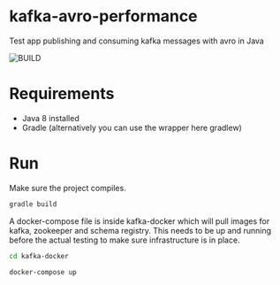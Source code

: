 # kafka-avro-performance
Test app publishing and consuming kafka messages with avro in Java

![BUILD](https://github.com/carlospatinos/kafka-avro-performance/actions/workflows/gradle-test.yml/badge.svg)



# Requirements 
- Java 8 installed
- Gradle (alternatively you can use the wrapper here gradlew)

# Run
Make sure the project compiles.

```sh
gradle build
```

A docker-compose file is inside kafka-docker which will pull images for kafka, zookeeper and schema registry. This needs to be up and running before the actual testing to make sure infrastructure is in place.

```sh
cd kafka-docker

docker-compose up
```
